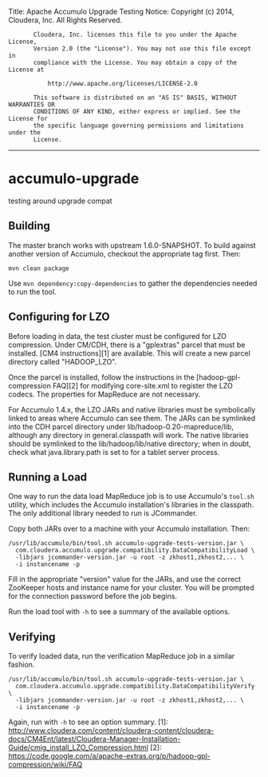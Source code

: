 Title: Apache Accumulo Upgrade Testing
Notice:    Copyright (c) 2014, Cloudera, Inc. All Rights Reserved.

           Cloudera, Inc. licenses this file to you under the Apache License,
           Version 2.0 (the "License"). You may not use this file except in
           compliance with the License. You may obtain a copy of the License at

               http://www.apache.org/licenses/LICENSE-2.0

           This software is distributed on an "AS IS" BASIS, WITHOUT WARRANTIES OR
           CONDITIONS OF ANY KIND, either express or implied. See the License for
           the specific language governing permissions and limitations under the
           License.

******************************************************************************
accumulo-upgrade
================

testing around upgrade compat

## Building

The master branch works with upstream 1.6.0-SNAPSHOT. To build against another
version of Accumulo, checkout the appropriate tag first. Then:

```
mvn clean package
```

Use `mvn dependency:copy-dependencies` to gather the dependencies needed to run
the tool.

## Configuring for LZO

Before loading in data, the test cluster must be configured for LZO compression.
Under CM/CDH, there is a "gplextras" parcel that must be installed.
[CM4 instructions][1] are available. This will create a new parcel directory
called "HADOOP_LZO".

Once the parcel is installed, follow the instructions in the
[hadoop-gpl-compression FAQ][2] for modifying core-site.xml to register the
LZO codecs. The properties for MapReduce are not necessary.

For Accumulo 1.4.x, the LZO JARs and native libraries must be symbolically
linked to areas where Accumulo can see them. The JARs can be symlinked into
the CDH parcel directory under lib/hadoop-0.20-mapreduce/lib, although any
directory in general.classpath will work. The native libraries should be
symlinked to the lib/hadoop/lib/native directory; when in doubt, check what
java.library.path is set to for a tablet server process.

## Running a Load

One way to run the data load MapReduce job is to use Accumulo's `tool.sh`
utility, which includes the Accumulo installation's libraries in the classpath.
The only additional library needed to run is JCommander.

Copy both JARs over to a machine with your Accumulo installation. Then:

```
/usr/lib/accumulo/bin/tool.sh accumulo-upgrade-tests-version.jar \
  com.cloudera.accumulo.upgrade.compatibility.DataCompatibilityLoad \
  -libjars jcommander-version.jar -u root -z zkhost1,zkhost2,... \
  -i instancename -p
```

Fill in the appropriate "version" value for the JARs, and use the correct
ZooKeeper hosts and instance name for your cluster. You will be prompted for
the connection password before the job begins.

Run the load tool with `-h` to see a summary of the available options.

## Verifying

To verify loaded data, run the verification MapReduce job in a similar
fashion.

```
/usr/lib/accumulo/bin/tool.sh accumulo-upgrade-tests-version.jar \
  com.cloudera.accumulo.upgrade.compatibility.DataCompatibilityVerify \
  -libjars jcommander-version.jar -u root -z zkhost1,zkhost2,... \
  -i instancename -p
```

Again, run with `-h` to see an option summary.
[1]: http://www.cloudera.com/content/cloudera-content/cloudera-docs/CM4Ent/latest/Cloudera-Manager-Installation-Guide/cmig_install_LZO_Compression.html
[2]: https://code.google.com/a/apache-extras.org/p/hadoop-gpl-compression/wiki/FAQ
